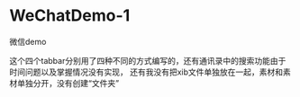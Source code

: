 WeChatDemo-1
============

微信demo

这个四个tabbar分别用了四种不同的方式编写的，还有通讯录中的搜索功能由于时间问题以及掌握情况没有实现，
还有我没有把xib文件单独放在一起，素材和素材单独分开，没有创建“文件夹”
